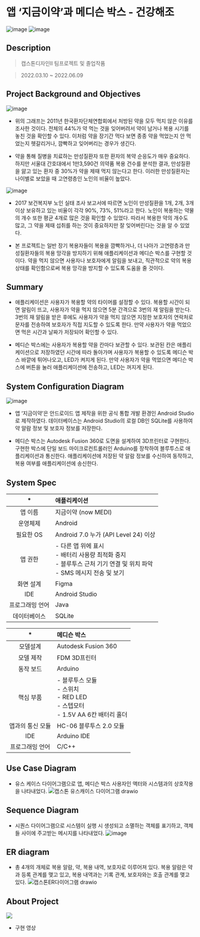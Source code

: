 # 앱 ‘지금이약’과 메디슨 박스 - 건강해조
![image](https://user-images.githubusercontent.com/60650967/175776035-fc8db31d-47dd-42b1-8044-a13868ac35f4.png)
![image](https://user-images.githubusercontent.com/60650967/175776042-628d671e-2e9f-44a6-bfb6-c73a5eff7057.png)



## Description

> 캡스톤디자인II 팀프로젝트 및 졸업작품

> 2022.03.10 ~ 2022.06.09  



## Project Background and Objectives

![image](https://user-images.githubusercontent.com/60650967/175776065-137b3652-8b98-4de1-90f3-4cc8881ff5a2.png)
* 위의 그래프는 2011년 한국환자단체연합회에서 처방된 약을 모두 먹지 않은 이유를 조사한 것이다. 전체의 44%가 약 먹는 것을 잊어버려서 약이 남거나 복용 시기를 놓친 것을 확인할 수 있다. 이처럼 약을 장기간 먹다 보면 종종 약을 먹었는지 안 먹었는지 헷갈리거나, 깜빡하고 잊어버리는 경우가 생긴다.  


* 약을 통해 질병을 치료하는 만성질환자 또한 환자의 복약 순응도가 매우 중요하다. 하지만 서울대 간호대에서 1만3,590건 의약품 복용 건수를 분석한 결과, 만성질환을 앓고 있는 환자 중 30%가 약을 제때 먹지 않는다고 한다. 이러한 만성질환자는 나이별로 보았을 때 고연령층인 노인의 비율이 높았다.  


![image](https://user-images.githubusercontent.com/60650967/175776090-b4c21b90-dec4-4d4a-9fc6-9bb5bd032fea.png)
* 2017 보건복지부 노인 실태 조사 보고서에 따르면 노인이 만성질환을 1개, 2개, 3개 이상 보유하고 있는 비율이 각각 90%, 73%, 51%라고 한다. 노인이 복용하는 약물의 개수 또한 평균 4개로 많은 것을 확인할 수 있었다. 따라서 복용한 약의 개수도 많고, 그 약을 제때 섭취를 하는 것이 중요하지만 잘 잊어버린다는 것을 알 수 있었다.  


* 본 프로젝트는 일반 장기 복용자들이 복용을 깜빡하거나, 더 나아가 고연령층과 만성질환자들의 복용 망각을 방지하기 위해 애플리케이션과 메디슨 박스를 구현할 것이다. 약을 먹지 않으면 사용자나 보호자에게 알림을 보내고, 직관적으로 약의 복용 상태를 확인함으로써 복용 망각을 방지할 수 있도록 도움을 줄 것이다.

## Summary
* 애플리케이션은 사용자가 복용할 약의 타이머를 설정할 수 있다. 복용할 시간이 되면 알림이 뜨고, 사용자가 약을 먹지 않으면 5분 간격으로 3번의 재 알림을 받는다. 3번의 재 알림을 받은 후에도 사용자가 약을 먹지 않으면 지정한 보호자의 연락처로 문자를 전송하여 보호자가 직접 지도할 수 있도록 한다. 만약 사용자가 약을 먹었으면 먹은 시간과 날짜가 저장되어 확인할 수 있다.  


* 메디슨 박스에는 사용자가 복용할 약을 칸마다 보관할 수 있다. 보관된 칸은 애플리케이션으로 저장하였던 시간에 따라 돌아가며 사용자가 복용할 수 있도록 메디슨 박스 바깥에 튀어나오고, LED가 켜지게 된다. 만약 사용자가 약을 먹었으면 메디슨 박스에 버튼을 눌러 애플리케이션에 전송하고, LED는 꺼지게 된다.


## System Configuration Diagram
![image](https://user-images.githubusercontent.com/60650967/175776321-a44a8a53-c0bf-4d51-8d5d-d3b821a2ee85.png)
* 앱 ‘지금이약’은 안드로이드 앱 제작을 위한 공식 통합 개발 환경인 Android Studio로 제작하였다. 데이터베이스는 Android Studio의 로컬 DB인 SQLite를 사용하여 약 알람 정보 및 보호자 정보를 저장한다.  

* 메디슨 박스는 Autodesk Fusion 360로 도면을 설계하여 3D프린터로 구현한다. 구현한 박스에 단일 보드 마이크로컨트롤러인 Arduino를 장착하여 블루투스로 애플리케이션과 통신한다. 애플리케이션에 저장된 약 알람 정보를 수신하여 동작하고, 복용 여부를 애플리케이션에 송신한다.  


## System Spec
| * | 애플리케이션 |
|:------:| :- |
| 앱 이름 | 지금이약 (now MEDI) |
| 운영체제 | Android |
| 필요한 OS | Android 7.0 누가 (API Level 24) 이상 |
| 앱 권한 | - 다른 앱 위에 표시 </br>- 배터리 사용량 최적화 중지</br>- 블루투스 근처 기기 연결 및 위치 파악 </br>- SMS 메시지 전송 및 보기 |
| 화면 설계 | Figma |
| IDE | Android Studio |
| 프로그래밍 언어 | Java |
| 데이터베이스 | SQLite |


| * | 메디슨 박스 |
|:------:| :- |
| 모델설계 | Autodesk Fusion 360 |
| 모델 제작 | FDM 3D프린터 |
| 동작 보드 | Arduino |
| 핵심 부품 | - 블루투스 모듈 </br>- 스위치 </br>- RED LED </br>- 스텝모터 </br>- 1.5V AA 6칸 배터리 홀더 |
| 앱과의 통신 모듈 | HC-06 블루투스 2.0 모듈 |
| IDE | Arduino IDE |
| 프로그래밍 언어 | C/C++ |

## Use Case Diagram
* 유스 케이스 다이어그램으로 앱, 메디슨 박스 사용자인 액터와 시스템과의 상호작용을 나타내었다.
![캡스톤 유스캐이스 다이어그램 drawio](https://user-images.githubusercontent.com/60650967/175776699-36ea3157-22fd-4e14-91f4-653b417ea1e5.png)

## Sequence Diagram
* 시퀀스 다이어그램으로 시스템이 실행 시 생성되고 소멸하는 객체를 표기하고, 객체들 사이에 주고받는 메시지를 나타내었다.
![image](https://user-images.githubusercontent.com/60650967/175776893-fc4aa7ef-4f2a-4ab3-9801-81fceed1b280.png)



## ER diagram
* 총 4개의 개체로 복용 알람, 약, 복용 내역, 보호자로 이루어져 있다. 복용 알람은 약과 등록 관계를 맺고 있고, 복용 내역과는 기록 관계, 보호자와는 호출 관계를 맺고 있다.
![캡스톤ER다이어그램 drawio](https://user-images.githubusercontent.com/60650967/175776720-5b13cda4-8c77-43e5-b6ab-515d29358f54.png)



## About Project
<img src="https://img.shields.io/badge/Language-Java|C++-green?style=flat"/>  


* 구현 영상  
